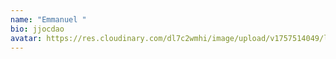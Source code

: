 ```yaml
---
name: "Emmanuel "
bio: jjocdao
avatar: https://res.cloudinary.com/dl7c2wmhi/image/upload/v1757514049/linaro-website/graphics/network.png
---
```

